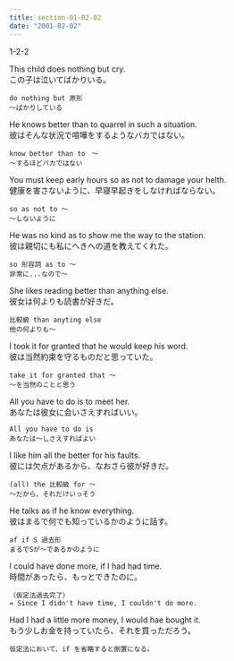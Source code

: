 ```yaml
---
title: section-01-02-02
date: "2001-02-02"
---
```


1-2-2

<!-- end -->

This child does nothing but cry.  
この子は泣いてばかりいる。  

```
do nothing but 原形
～ばかりしている
```

He knows better than to quarrel in such a situation.  
彼はそんな状況で喧嘩をするようなバカではない。  

```
know better than to　～
～するほどバカではない
```

You must keep early hours so as not to damage your helth.  
健康を害さないように、早寝早起きをしなければならない。  

```
so as not to ～
～しないように
```

He was no kind as to show me the way to the station.  
彼は親切にも私にへきへの道を教えてくれた。  

```
so 形容詞 as to ～
非常に...なので～
```

She likes reading better than anything else.  
彼女は何よりも読書が好きだ。  

```
比較級 than anyting else 
他の何よりも～
```

I took it for granted that he would keep his word.  
彼は当然約束を守るものだと思っていた。  

```
take it for granted that ～
～を当然のことと思う
```

All you have to do is to meet her.  
あなたは彼女に会いさえすればいい。  

```
All you have to do is 
あなたは～しさえすればよい
```

I like him all the better for his faults.  
彼には欠点があるから、なおさら彼が好きだ。  

```
(all) the 比較級 for ～
～だから、それだけいっそう
```

He talks as if he know everything.  
彼はまるで何でも知っているかのように話す。  

```
af if S 過去形
まるでSが～であるかのように
```

I could have done more, if I had had time.  
時間があったら、もっとできたのに。  

```
（仮定法過去完了）
= Since I didn't have time, I couldn't do more.
```

Had I had a little more money, I would hae bought it.  
もう少しお金を持っていたら、それを買っただろう。  

```
仮定法において、if を省略すると倒置になる。
```
